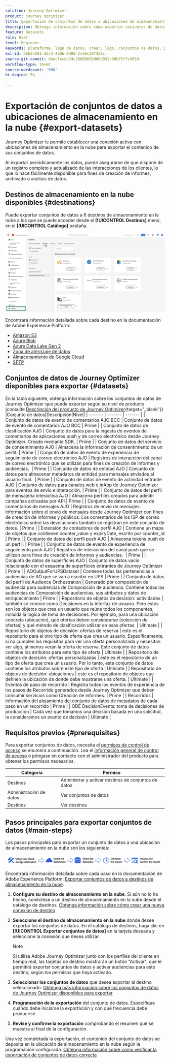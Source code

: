 ```yaml
---
solution: Journey Optimizer
product: journey optimizer
title: Exportación de conjuntos de datos a ubicaciones de almacenamiento en la nube
description: Obtenga información sobre cómo exportar conjuntos de datos mediante destinos de almacenamiento en la nube de Adobe Experience Platform.
feature: Datasets
role: User
level: Beginner
keywords: plataforma, lago de datos, crear, lago, conjuntos de datos, perfil
exl-id: 66b5c691-ddc4-4e9b-9386-2ce6c307451c
source-git-commit: d4ecfecdc74c26890658d68d352c36b75f7c9039
workflow-type: tm+mt
source-wordcount: '906'
ht-degree: 5%

---
```


# Exportación de conjuntos de datos a ubicaciones de almacenamiento en la nube {#export-datasets}

Journey Optimizer le permite establecer una conexión activa con ubicaciones de almacenamiento en la nube para exportar el contenido de sus conjuntos de datos.

Al exportar periódicamente los datos, puede asegurarse de que dispone de un registro completo y actualizado de las interacciones de los clientes, lo que lo hace fácilmente disponible para fines de creación de informes, archivado o análisis de datos.

## Destinos de almacenamiento en la nube disponibles {#destinations}

Puede exportar conjuntos de datos a 6 destinos de almacenamiento en la nube a los que se puede acceder desde el **[!UICONTROL Destinos]** menú, en el **[!UICONTROL Catálogo]** pestaña.

![](assets/dataset-export-setup.png)


Encontrará información detallada sobre cada destino en la documentación de Adobe Experience Platform:

* [Amazon S3](https://experienceleague.adobe.com/docs/experience-platform/destinations/catalog/cloud-storage/amazon-s3.html)
* [Azure Blob](https://experienceleague.adobe.com/docs/experience-platform/destinations/catalog/cloud-storage/azure-blob.html)
* [Azure Data Lake Gen 2](https://experienceleague.adobe.com/docs/experience-platform/destinations/catalog/cloud-storage/adls-gen2.html)
* [Zona de aterrizaje de datos](https://experienceleague.adobe.com/docs/experience-platform/destinations/catalog/cloud-storage/data-landing-zone.html)
* [Almacenamiento de Google Cloud](https://experienceleague.adobe.com/docs/experience-platform/destinations/catalog/cloud-storage/google-cloud-storage.html)
* [SFTP](https://experienceleague.adobe.com/docs/experience-platform/destinations/catalog/cloud-storage/sftp.html)

## Conjuntos de datos de Journey Optimizer disponibles para exportar {#datasets}

En la tabla siguiente, obtenga información sobre los conjuntos de datos de Journey Optimizer que puede exportar según su nivel de producto (consulte [Descripción del producto de Journey Optimizer](https://helpx.adobe.com/es/legal/product-descriptions/adobe-journey-optimizer.html){target="_blank"}) |Conjunto de datos|Descripción|Nivel| | ------- | ------- | ------- | | Conjunto de datos de evento de comentarios AJO BCC | Conjunto de datos de evento de comentarios AJO BCC | Prime | | Conjunto de datos de clasificación AJO | Conjunto de datos para la ingesta de eventos de comentarios de aplicaciones push y de correo electrónico desde Journey Optimizer. Creado mediante SDK. | Prime | | Conjunto de datos del servicio de consentimiento AJO | Almacena la información de consentimiento de un perfil. | Prime | | Conjunto de datos de evento de experiencia de seguimiento de correo electrónico AJO | Registros de interacción del canal de correo electrónico que se utilizan para fines de creación de informes y audiencias.  | Prime | | Conjunto de datos de entidad AJO | Conjunto de datos para almacenar metadatos de entidad para mensajes enviados al usuario final.  | Prime | | Conjunto de datos de evento de actividad entrante AJO | Conjunto de datos para canales web e inApp de Journey Optimizer para eventos de envío e interacción. | Prime | | Conjunto de datos del perfil de mensajería interactiva AJO | Almacena perfiles creados para admitir campañas activadas por API | Prime | | Conjunto de datos de evento de comentarios de mensajes AJO | Registros de envío de mensajes. Información sobre el envío de mensajes desde Journey Optimizer con fines de creación de informes y públicos. Los comentarios de los ISP de correo electrónico sobre las devoluciones también se registran en este conjunto de datos. | Prime | | Extensión de contadores de perfil AJO | Contiene un mapa de objetos que contienen counter_value y expiryDate, escrito por counter_id | Prime | | Conjunto de datos del perfil push AJO | Almacena tokens push de un perfil. | Prime | | Conjunto de datos de evento de experiencia de seguimiento push AJO | Registros de interacción del canal push que se utilizan para fines de creación de informes y audiencias.  | Prime | | Conjunto de datos de superficies AJO | Conjunto de datos vacío relacionado con el esquema de superficies entrantes de Journey Optimizer | Prime | | AOOutputForUPSDataset | Contiene todas las pertenencias a audiencias de AO que se van a escribir en UPS | Prime | | Conjunto de datos del perfil de Audience Orchestration | Generado por composición de audiencia para audiencias de Composición de audiencia. Contiene todas las audiencias de Composición de audiencias, sus atributos y datos de enriquecimiento | Prime | | Repositorio de objetos de decisión: actividades | también se conoce como Decisiones en la interfaz de usuario. Pero estos son los objetos que crea un usuario que reúne todos los componentes, incluida la lógica de toma de decisiones. Por ejemplo, para una ubicación concreta (ubicación), qué ofertas deben considerarse (colección de ofertas) y qué método de clasificación utilizar en esas ofertas. | Ultimate | | Repositorio de objetos de decisión: ofertas de reserva | este es el repositorio para el otro tipo de oferta que crea un usuario. Específicamente, si no cumplen los requisitos para ver una oferta personalizada y necesitan ver algo, al menos verán la oferta de reserva. Este conjunto de datos contiene los atributos para este tipo de oferta | Ultimate | | Repositorio de objetos de decisión: ofertas personalizadas | este es el repositorio de un tipo de oferta que crea un usuario. Por lo tanto, este conjunto de datos contiene los atributos sobre este tipo de oferta | Ultimate | | Repositorio de objetos de decisión: ubicaciones | este es el repositorio de objetos que definen la ubicación de donde debe mostrarse una oferta. | Ultimate | | Eventos de paso de recorrido | Registra todos los eventos de experiencia de los pasos de Recorrido generados desde Journey Optimizer que deben consumir servicios como Creación de informes. | Prime | | Recorridos | Información del alojamiento del conjunto de datos de metadatos de cada paso en un recorrido | Prime | | ODE DecisionEvents: toma de decisiones de producción | Cada vez que tomamos una decisión basada en una solicitud, la consideramos un evento de decisión | Ultimate |

## Requisitos previos {#prerequisites}

Para exportar conjuntos de datos, necesita el [permisos de control de acceso](https://experienceleague.adobe.com/docs/experience-platform/access-control/home.html#permissions) se enumera a continuación. Lea el [información general de control de acceso](https://experienceleague.adobe.com/docs/experience-platform/access-control/ui/overview.html) o póngase en contacto con el administrador del producto para obtener los permisos necesarios.

| Categoría | Permiso |
|--|--|
| Destinos | Administrar y activar destinos de conjuntos de datos |
| Administración de datos | Ver conjuntos de datos |
| Destinos | Ver destinos |

## Pasos principales para exportar conjuntos de datos {#main-steps}

Los pasos principales para exportar un conjunto de datos a una ubicación de almacenamiento en la nube son los siguientes:

![](assets/dataset-export-process.png)

Encontrará información detallada sobre cada paso en la documentación de Adobe Experience Platform: [Exportar conjuntos de datos a destinos de almacenamiento en la nube](https://experienceleague.adobe.com/docs/experience-platform/destinations/ui/activate/export-datasets.html).

1. **Configure su destino de almacenamiento en la nube**. Si aún no lo ha hecho, conéctese a un destino de almacenamiento en la nube desde el catálogo de destinos. [Obtenga información sobre cómo crear una nueva conexión de destino](https://experienceleague.adobe.com/docs/experience-platform/destinations/ui/connect-destination.html#setup)

   <!--![](assets/dataset-export-setup.png)-->

1. **Seleccione el destino de almacenamiento en la nube** donde desee exportar los conjuntos de datos. En el catálogo de destinos, haga clic en **[!UICONTROL Exportar conjuntos de datos]** en la tarjeta deseada y seleccione la conexión que desea utilizar.

   <!--![](assets/dataset-export-destination.png)-->

   >[!NOTE]
   >
   >Si utiliza Adobe Journey Optimizer junto con los perfiles del cliente en tiempo real, las tarjetas de destino mostrarán un botón &quot;Activar&quot;, que le permitirá exportar conjuntos de datos y activar audiencias para este destino, según los permisos que haya activado.

1. **Seleccionar los conjuntos de datos** que desea exportar al destino seleccionado. [Obtenga más información sobre los conjuntos de datos de Journey Optimizer disponibles para exportar](#datasets)

   <!--![](assets/dataset-export-dataset-selection.png)-->

1. **Programación de la exportación** del conjunto de datos. Especifique cuándo debe iniciarse la exportación y con qué frecuencia debe producirse.

   <!--![](assets/dataset-export-schedule.png)-->

1. **Revise y confirme la exportación** comprobando el resumen que se muestra al final de la configuración.

   <!--![](assets/dataset-export-review.png)-->

Una vez completada la exportación, el contenido del conjunto de datos se deposita en la ubicación de almacenamiento en la nube según la programación configurada. [Obtenga información sobre cómo verificar la exportación de conjuntos de datos correcta](https://experienceleague.adobe.com/docs/experience-platform/destinations/ui/activate/export-datasets.html#verify)
